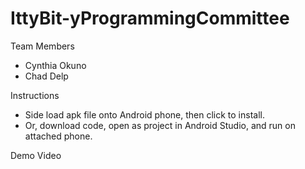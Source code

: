 # IttyBit-yProgrammingCommittee

<a name="team-members"></a>Team Members
* Cynthia Okuno
* Chad Delp

<a name="instructions"></a>Instructions
* Side load apk file onto Android phone, then click to install.
* Or, download code, open as project in Android Studio, and run on attached phone.

<a name="demo-video"></a>Demo Video
<insert link>

